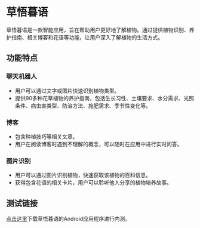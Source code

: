 # 草悟暮语

草悟暮语是一款智能应用，旨在帮助用户更好地了解植物。通过提供植物识别、养护指南、相关博客和花语等功能，让用户深入了解植物的生活方式。

## 功能特点

### 聊天机器人

- 用户可以通过文字或图片快速识别植物类型。
- 提供90多种花草植物的养护指南，包括生长习性、土壤要求、水分需求、光照条件、病虫害类型、防治方法、施肥需求、季节性变化等。

### 博客

- 包含种植技巧等相关文章。
- 用户在阅读博客时遇到不理解的概念，可以随时在应用中进行实时问答。

### 图片识别

- 用户可以通过图片识别植物，快速获取该植物的百科信息。
- 获得包含花语的相关卡片，用户可以聆听他人分享的植物培养故事。

## 测试链接

[点击这里](内测链接)下载草悟暮语的Android应用程序进行内测。
